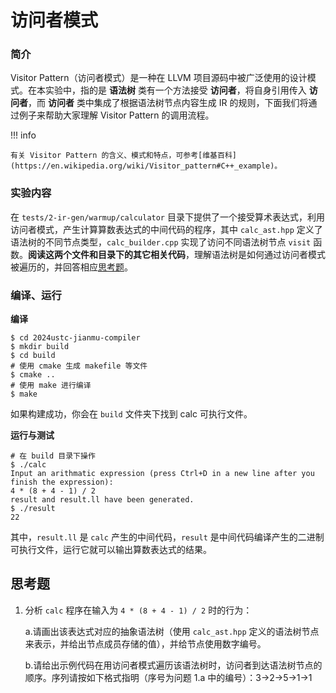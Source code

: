 # 访问者模式

### 简介

Visitor Pattern（访问者模式）是一种在 LLVM 项目源码中被广泛使用的设计模式。在本实验中，指的是 **语法树** 类有一个方法接受 **访问者**，将自身引用传入 **访问者**，而 **访问者** 类中集成了根据语法树节点内容生成 IR 的规则，下面我们将通过例子来帮助大家理解 Visitor Pattern 的调用流程。

!!! info

    有关 Visitor Pattern 的含义、模式和特点，可参考[维基百科](https://en.wikipedia.org/wiki/Visitor_pattern#C++_example)。

### 实验内容

<!-- TODO: 重写 -->

在 `tests/2-ir-gen/warmup/calculator` 目录下提供了一个接受算术表达式，利用访问者模式，产生计算算数表达式的中间代码的程序，其中 `calc_ast.hpp` 定义了语法树的不同节点类型，`calc_builder.cpp` 实现了访问不同语法树节点 `visit` 函数。**阅读这两个文件和目录下的其它相关代码**，理解语法树是如何通过访问者模式被遍历的，并回答相应[思考题](./visitor_pattern.md#思考题)。

### 编译、运行

**编译**

```shell
$ cd 2024ustc-jianmu-compiler
$ mkdir build
$ cd build
# 使用 cmake 生成 makefile 等文件
$ cmake ..
# 使用 make 进行编译
$ make
```

如果构建成功，你会在 `build` 文件夹下找到 calc 可执行文件。

**运行与测试**

```shell
# 在 build 目录下操作
$ ./calc
Input an arithmatic expression (press Ctrl+D in a new line after you finish the expression):
4 * (8 + 4 - 1) / 2
result and result.ll have been generated.
$ ./result
22
```

其中，`result.ll` 是 `calc` 产生的中间代码，`result` 是中间代码编译产生的二进制可执行文件，运行它就可以输出算数表达式的结果。

## 思考题

1. 分析 `calc` 程序在输入为 `4 * (8 + 4 - 1) / 2` 时的行为：

   a.请画出该表达式对应的抽象语法树（使用 `calc_ast.hpp` 定义的语法树节点来表示，并给出节点成员存储的值），并给节点使用数字编号。

   b.请给出示例代码在用访问者模式遍历该语法树时，访问者到达语法树节点的顺序。序列请按如下格式指明（序号为问题 1.a 中的编号）：3->2->5->1->1

